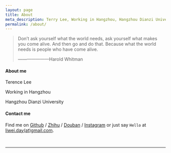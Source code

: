 ```yaml
---
layout: page
title: About
meta_description: Terry Lee, Working in Hangzhou, Hangzhou Dianzi University
permalink: /about/
---
```


>Don’t ask yourself what the world needs, ask yourself what makes you come alive. And then go and do that. Because what the world needs is people who have come alive.
>
>———————Harold Whitman

#### About me
Terence Lee

Working in Hangzhou

Hangzhou Dianzi University

#### Contact me

Find me on [Github][github] / [Zhihu][Zhihu] / [Douban][douban] / [Instagram][instagram] or just say `Hello` at 
[liwei.day(at)gmail.com](mailto:liwei.day@gmail.com).


<br/>

***

<!-- 多说评论框 start -->
<div class="ds-thread" data-thread-key="/about" data-title="About" data-url="mindlee.com/about"></div>

[github]: https://github.com/welon
[twitter]: https://twitter.com/chinawelon
[douban]: http://www.douban.com/people/mindlee/
[zhihu]: http://www.zhihu.com/people/mindlee
[instagram]: https://instagram.com/i.liwei/

